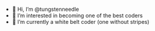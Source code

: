 - 👋 Hi, I’m @tungstenneedle
- 👀 I’m interested in becoming one of the best coders
- 🌱 I’m currently a white belt coder (one without stripes)

<!---
tungstenneedle/tungstenneedle is a ✨ special ✨ repository because its `README.md` (this file) appears on your GitHub profile.
You can click the Preview link to take a look at your changes.
--->
